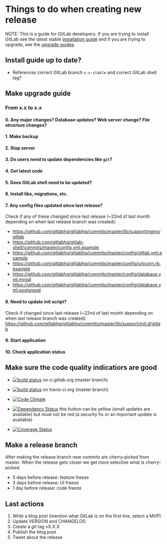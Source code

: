 # Things to do when creating new release
NOTE: This is a guide for GitLab developers. If you are trying to install GitLab see the latest stable [installation guide](install/installation.md) and if you are trying to upgrade, see the [upgrade guides](update).

## Install guide up to date?

* References correct GitLab branch `x-x-stable` and correct GitLab shell tag?

## Make upgrade guide

### From x.x to x.x

#### 0. Any major changes? Database updates? Web server change? File structure changes?

#### 1. Make backup

#### 2. Stop server

#### 3. Do users need to update dependencies like `git`?

#### 4. Get latest code

#### 5. Does GitLab shell need to be updated?

#### 6. Install libs, migrations, etc.

#### 7. Any config files updated since last release?

Check if any of these changed since last release (~22nd of last month depending on when last release branch was created):

* https://github.com/gitlabhq/gitlabhq/commits/master/lib/support/nginx/gitlab
* https://github.com/gitlabhq/gitlab-shell/commits/master/config.yml.example
* https://github.com/gitlabhq/gitlabhq/commits/master/config/gitlab.yml.example
* https://github.com/gitlabhq/gitlabhq/commits/master/config/unicorn.rb.example
* https://github.com/gitlabhq/gitlabhq/commits/master/config/database.yml.mysql
* https://github.com/gitlabhq/gitlabhq/commits/master/config/database.yml.postgresql

#### 8. Need to update init script?

Check if changed since last release (~22nd of last month depending on when last release branch was created): https://github.com/gitlabhq/gitlabhq/commits/master/lib/support/init.d/gitlab

#### 9. Start application

#### 10. Check application status

## Make sure the code quality indicatiors are good

* [![build status](http://ci.gitlab.org/projects/1/status.png?ref=master)](http://ci.gitlab.org/projects/1?ref=master) on ci.gitlab.org (master branch)

* [![build status](https://secure.travis-ci.org/gitlabhq/gitlabhq.png)](https://travis-ci.org/gitlabhq/gitlabhq) on travis-ci.org (master branch)

* [![Code Climate](https://codeclimate.com/github/gitlabhq/gitlabhq.png)](https://codeclimate.com/github/gitlabhq/gitlabhq)

* [![Dependency Status](https://gemnasium.com/gitlabhq/gitlabhq.png)](https://gemnasium.com/gitlabhq/gitlabhq) this button can be yellow (small updates are available) but must not be red (a security fix or an important update is available)

* [![Coverage Status](https://coveralls.io/repos/gitlabhq/gitlabhq/badge.png?branch=master)](https://coveralls.io/r/gitlabhq/gitlabhq)

## Make a release branch

After making the release branch new commits are cherry-picked from master. When the release gets closer we get more selective what is cherry-picked.

- 5 days before release: feature freeze
- 3 days before release: UI freeze
- 1 day before release: code freeze

## Last actions

1. Write a blog post (mention what GitLab is on the first line, select a MVP)
1. Update VERSION and CHANGELOG
1. Create a git tag vX.X.X
1. Publish the blog post
1. Tweet about the release
